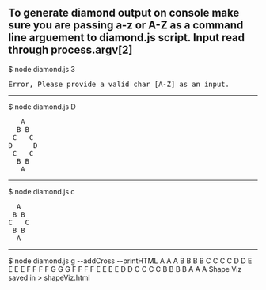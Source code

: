 <emp>To generate diamond output on console make sure you are passing a-z or A-Z as a
command line arguement to diamond.js script. Input read through process.argv[2]</emp>
--------------------------------------------------------------------------------------------

$ node diamond.js 3
<pre>
Error, Please provide a valid char [A-Z] as an input.
</pre>

--------------------------------------------------------------------------------------------

$ node diamond.js D
<pre>
   A
  B B
 C   C
D     D
 C   C
  B B
   A
</pre>
--------------------------------------------------------------------------------------------

$ node diamond.js c
<pre>
  A
 B B
C   C
 B B
  A
</pre>

---------------------------------------------------------------------------------------------

$ node diamond.js g --addCross --printHTML
A     A     A
 B   B B   B
  C C   C C
   D     D
  E E   E E
 F   F F   F
G     G     G
 F   F F   F
  E E   E E
   D     D
  C C   C C
 B   B B   B
A     A     A
Shape Viz saved in > shapeViz.html
